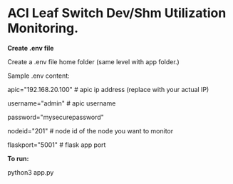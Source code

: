 # ACI Leaf Switch Dev/Shm Utilization Monitoring.

**Create .env file**

Create a .env file home folder (same level with app folder.)

Sample .env content:

apic="192.168.20.100" # apic ip address (replace with your actual IP)

username="admin" # apic username

password="mysecurepassword"

nodeid="201" # node id of the node you want to monitor

flaskport="5001" # flask app port

**To run:**

python3 app.py

